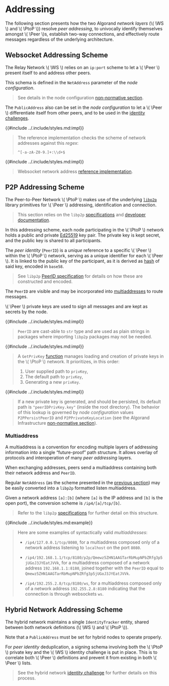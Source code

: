 $$
\newcommand \WS {\mathrm{WS}}
\newcommand \PtoP {\mathrm{P2P}}
\newcommand \Peer {\mathrm{Peer}}
$$

# Addressing

The following section presents how the two Algorand _network layers_ (\\( \WS \\)
and \\( \PtoP \\)) resolve _peer addressing_, to univocally identify themselves
amongst \\( \Peer \\)s, establish two-way connections, and effectively route messages
regardless of the underlying architecture.

## Websocket Addressing Scheme

The Relay Network \\( \WS \\) relies on an `ip:port` scheme to let a \\( \Peer \\)
present itself to and address other peers.

This schema is defined in the `NetAddress` parameter of the _node configuration_.

> See details in the node configuration [non-normative section](./infrastructure-overview.md#node-configuration-values).

The `PublicAddress` also can be set in the _node configuration_ to let a \\( \Peer \\)
differentiate itself from other peers, and to be used in the [identity challenges](#network-identity).

{{#include ../.include/styles.md:impl}}
> The reference implementation checks the scheme of network addresses against this
> _regex_:
>
> `^[-a-zA-Z0-9.]+:\\d+$`

{{#include ../.include/styles.md:impl}}
> Websocket network address [reference implementation](https://github.com/algorand/go-algorand/blob/df0613a04432494d0f437433dd1efd02481db838/network/wsNetwork.go#L332).

## P2P Addressing Scheme

The Peer-to-Peer Network \\( \PtoP \\) makes use of the underlying [`libp2p`](network-nn-appendix-a.md)
library primitives for \\( \Peer \\) addressing, identification and connection.

> This section relies on the `libp2p` [specifications](https://github.com/libp2p/specs)
> and [developer documentation](https://docs.libp2p.io/concepts/fundamentals/).

In this addressing scheme, each node participating in the \\( \PtoP \\) network
holds a public and private [Ed25519](../crypto.md#ed25519) key pair. The private
key is kept secret, and the public key is shared to all participants.

The _peer identity_ (`PeerID`) is a _unique_ reference to a specific \\( \Peer \\)
within the \\( \PtoP \\) network, serving as a unique identifier for each \\( \Peer \\).
It is linked to the public key of the participant, as it is derived as [hash](../crypto.md#hash-functions)
of said key, encoded in `base58`.

> See `libp2p` [PeerID specification](https://github.com/libp2p/specs/blob/master/peer-ids/peer-ids.md)
> for details on how these are constructed and encoded.

The `PeerID` are visible and may be incorporated into [multiaddresses](#multiaddress)
to route messages.

\\( \Peer \\) private keys are used to sign all messages and are kept as secrets
by the node.

{{#include ../.include/styles.md:impl}}
> `PeerID` are cast-able to `str` type and are used as plain strings in packages
> where importing `libp2p` packages may not be needed.

{{#include ../.include/styles.md:impl}}
> A `GetPrivKey` [function](https://github.com/algorand/go-algorand/blob/eff5fb40deb279ba8b2d7f25fbfa5bfe8002d422/network/p2p/peerID.go#L56)
> manages loading and creation of private keys in the \\( \PtoP \\) network. It
> prioritizes, in this order:
>
> 1. User supplied path to `privKey`,
> 1. The default path to `privKey`,
> 1. Generating a new `privKey`.

{{#include ../.include/styles.md:impl}}
> If a new private key is generated, and should be persisted, its default path is
> `"peerIDPrivKey.key"` (inside the root directory). The behavior of this lookup
> is governed by _node configuration_ values `P2PPersistPeerID` and `P2PPrivateKeyLocation`
> (see the Algorand Infrastructure [non-normative section](./infrastructure-overview.md#node-configuration-values)).

### Multiaddress

A multiaddress is a convention for encoding multiple layers of addressing information
into a single “future-proof” path structure. It allows overlay of protocols and
interoperation of many _peer addressing_ layers.

When exchanging addresses, peers send a multiaddress containing both their network
address and `PeerID`.

Regular `NetAddress` (as the scheme presented in the [previous section](#websocket-addressing-scheme))
may be easily converted into a `libp2p` formatted listen multiaddress.

Given a network address `[a]:[b]` (where `[a]` is the IP address and `[b]` is the
open port), the conversion scheme is `/ip4/[a]/tcp/[b]`.

> Refer to the `libp2p` [specifications](https://github.com/libp2p/specs/blob/master/addressing/README.md#the-p2p-multiaddr)
> for further detail on this structure.

{{#include ../.include/styles.md:example}}
> Here are some examples of syntactically valid _multiaddresses_:
>
> - `/ip4/127.0.0.1/tcp/8080`, for a multiaddress composed only of a network address
> listening to `localhost` on the port `8080`.
>
> - `/ip4/192.168.1.1/tcp/8180/p2p/Qmewz5ZHN1AAGTarRbMupNPbZRfg3p5jUGoJ3JYEatJVVk`,
> for a multiaddress composed of a network address `192.168.1.1:8180`, joined together
> with the `PeerID` equal to `Qmewz5ZHN1AAGTarRbMupNPbZRfg3p5jUGoJ3JYEatJVVk`.
>
> - `/ip4/192.255.2.8/tcp/8180/ws`, for a multiaddress composed only of a network address
> `192.255.2.8:8180` indicating that the connection is through websockets `ws`.

## Hybrid Network Addressing Scheme

The hybrid network maintains a single `IdentityTracker` entity, shared between both
network definitions (\\( \WS \\) and \\( \PtoP \\)).

Note that a `PublicAddress` must be set for hybrid nodes to operate properly.

For _peer identity_ deduplication, a signing schema involving both the \\( \PtoP \\)
private key and the \\( \WS \\) identity challenge is put in place. This is to correlate
both \\( \Peer \\) definitions and prevent it from existing in both \\( \Peer \\) lists.

> See the hybrid network [identity challenge](#hybrid-network-identity-challenge)
> for further details on this process.
